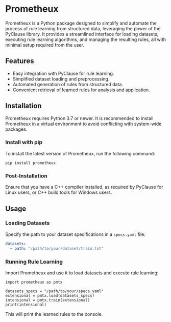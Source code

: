 # Prometheux

Prometheux is a Python package designed to simplify and automate the process of rule learning from structured data, leveraging the power of the PyClause library. It provides a streamlined interface for loading datasets, executing rule learning algorithms, and managing the resulting rules, all with minimal setup required from the user.

## Features

- Easy integration with PyClause for rule learning.
- Simplified dataset loading and preprocessing.
- Automated generation of rules from structured data.
- Convenient retrieval of learned rules for analysis and application.

## Installation

Prometheux requires Python 3.7 or newer. It is recommended to install Prometheux in a virtual environment to avoid conflicting with system-wide packages.

### Install with pip

To install the latest version of Prometheux, run the following command:

```pip install prometheux```


### Post-Installation

Ensure that you have a C++ compiler installed, as required by PyClause for Linux users, or C++ build tools for Windows users.

## Usage

### Loading Datasets

Specify the path to your dataset specifications in a `specs.yaml` file:

```yaml
datasets:
  - path: "/path/to/your/dataset/train.txt"
```

### Running Rule Learning

Import Prometheux and use it to load datasets and execute rule learning:

```
import prometheux as pmtx

datasets_specs = "/path/to/your/specs.yaml" 
extensional = pmtx.load(datasets_specs)
intensional = pmtx.train(extensional)
print(intensional)
```

This will print the learned rules to the console.
